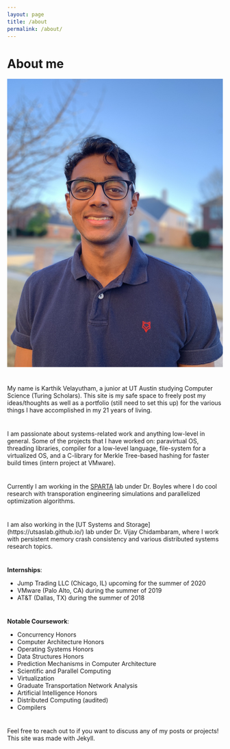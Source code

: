 ```yaml
---
layout: page
title: /about
permalink: /about/
---
```


# About me
![image](/img/profile.jpg#profile)

<hr style="height:10px; visibility:hidden;" />

My name is Karthik Velayutham, a junior at UT Austin studying Computer Science (Turing Scholars). This site is my safe space to freely post my ideas/thoughts as well as a portfolio (still need to set this up) for the various things I have accomplished in my 21 years of living. 

<hr style="height:10px; visibility:hidden;" />

I am passionate about systems-related work and anything low-level in general. Some of the projects that I have worked on: paravirtual OS, threading libraries, compiler for a low-level language, file-system for a virtualized OS, and a C-library for Merkle Tree-based hashing for faster build times (intern project at VMware).

<hr style="height:10px; visibility:hidden;" />

Currently I am working in the [SPARTA](https://github.com/spartalab) lab under Dr. Boyles where I do cool research with transporation engineering simulations and parallelized optimization algorithms. 

<hr style="height:10px; visibility:hidden;" />
I am also working in the [UT Systems and Storage](https://utsaslab.github.io/) lab under Dr. Vijay Chidambaram, where I work with persistent memory crash consistency and various distributed systems research topics. 

<hr style="height:10px; visibility:hidden;" />

**Internships**:
* Jump Trading LLC (Chicago, IL) upcoming for the summer of 2020 
* VMware (Palo Alto, CA) during the summer of 2019
* AT&T (Dallas, TX) during the summer of 2018

<hr style="height:10px; visibility:hidden;" />

**Notable Coursework**:
* Concurrency Honors
* Computer Architecture Honors
* Operating Systems Honors
* Data Structures Honors
* Prediction Mechanisms in Computer Architecture
* Scientific and Parallel Computing
* Virtualization
* Graduate Transportation Network Analysis
* Artificial Intelligence Honors
* Distributed Computing (audited)
* Compilers

<hr style="height:10px; visibility:hidden;" />

Feel free to reach out to if you want to discuss any of my posts or projects! This site was made with Jekyll.